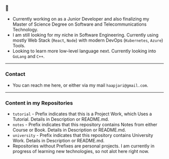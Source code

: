 ### 👋

- Currently working on as a Junior Developer and also finalizing my Master of Science Degree on Software and Telecommunications Technology.
- I am still looking for my niche in Software Engineering. Currently using mostly Web Stack (`React`, `Node`) with modern DevOps (`Kubernetes`, `Azure`) Tools.
- Looking to learn more low-level language next. Currently looking into `GoLang` and `C++`.

---

### Contact

- You can reach me here, or either via my mail `haapjari@gmail.com`.

---

### Content in my Repositories

- `tutorial` - Prefix indicates that this is a Project Work, which Uses a Tutorial. Details in Description or README.md.
- `notes` - Prefix indicates that this repository contains Notes from either Course or Book. Details in Description or README.md.
- `university` - Prefix indicates that this repository contains University Work. Details in Description or README.md.
- Repositories without Prefixes are personal projects. I am currently in progress of learning new technologies, so not alot here right now.